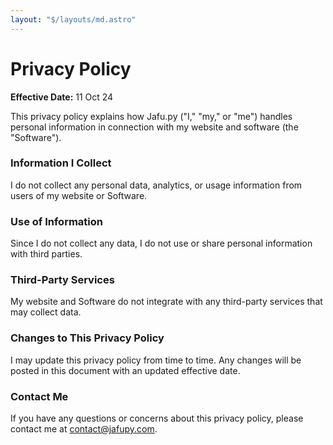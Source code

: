 ```yaml
---
layout: "$/layouts/md.astro"
---
```


# Privacy Policy

**Effective Date:** 11 Oct 24

This privacy policy explains how Jafu.py ("I," "my," or "me") handles personal information in connection with my website and software (the "Software").

### Information I Collect

I do not collect any personal data, analytics, or usage information from users of my website or Software.

### Use of Information

Since I do not collect any data, I do not use or share personal information with third parties.

### Third-Party Services

My website and Software do not integrate with any third-party services that may collect data.

### Changes to This Privacy Policy

I may update this privacy policy from time to time. Any changes will be posted in this document with an updated effective date.

### Contact Me

If you have any questions or concerns about this privacy policy, please contact me at contact@jafupy.com.
